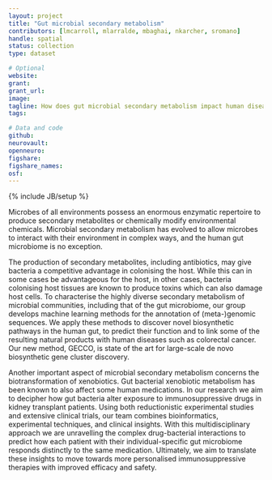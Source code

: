```yaml
---
layout: project
title: "Gut microbial secondary metabolism"
contributors: [lmcarroll, mlarralde, mbaghai, nkarcher, sromano]
handle: spatial
status: collection
type: dataset

# Optional
website:
grant:
grant_url:
image: 
tagline: How does gut microbial secondary metabolism impact human diseases and drug treatments? 
tags: 

# Data and code
github: 
neurovault:
openneuro:
figshare:
figshare_names:
osf:
---
```

{% include JB/setup %}

Microbes of all environments possess an enormous enzymatic repertoire to produce secondary metabolites or chemically modify environmental chemicals. Microbial secondary metabolism has evolved to allow microbes to interact with their environment in complex ways, and the human gut microbiome is no exception. 

The production of secondary metabolites, including antibiotics, may give bacteria a competitive advantage in colonising the host. While this can in some cases be advantageous for the host, in other cases, bacteria colonising host tissues are known to produce toxins which can also damage host cells. To characterise the highly diverse secondary metabolism of microbial communities, including that of the gut microbiome, our group develops machine learning methods for the annotation of (meta-)genomic sequences. We apply these methods to discover novel biosynthetic pathways in the human gut, to predict their function and to link some of the resulting natural products with human diseases such as colorectal cancer. Our new method, GECCO, is state of the art for large-scale de novo biosynthetic gene cluster discovery.

Another important aspect of microbial secondary metabolism concerns the biotransformation of xenobiotics. Gut bacterial xenobiotic metabolism has been known to also affect some human medications. In our research we aim to decipher how gut bacteria alter exposure to immunosuppressive drugs in kidney transplant patients. Using both reductionistic experimental studies and extensive clinical trials, our team combines bioinformatics, experimental techniques, and clinical insights. With this multidisciplinary approach we are unravelling the complex drug-bacterial interactions to predict how each patient with their individual-specific gut microbiome responds distinctly to the same medication. Ultimately, we aim to translate these insights to move towards more personalised immunosuppressive therapies with improved efficacy and safety.
